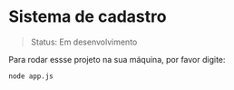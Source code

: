# Sistema de cadastro

> Status: Em desenvolvimento

Para rodar essse projeto na sua máquina, por favor digite:

```
node app.js
```
